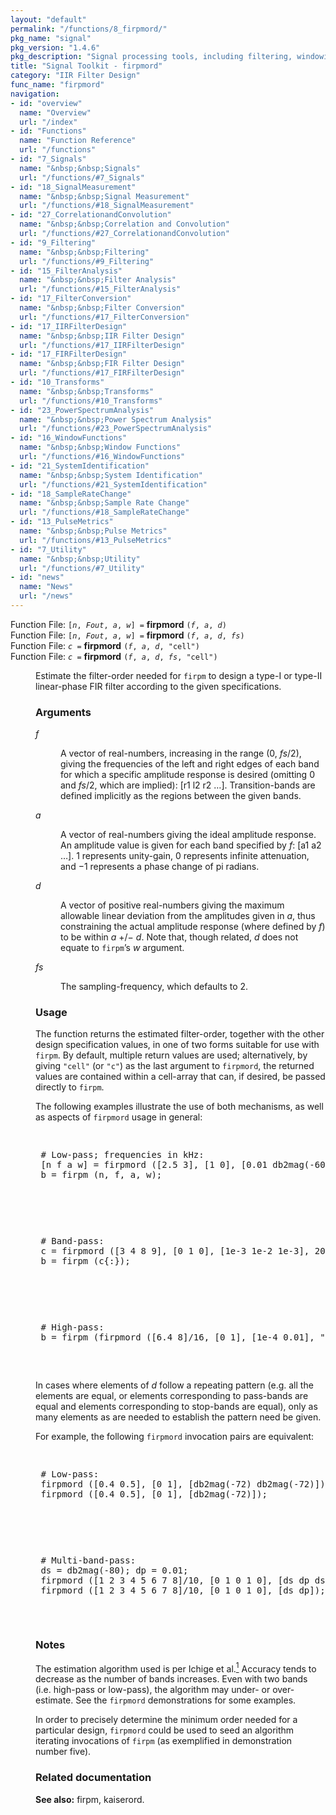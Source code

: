 ```yaml
---
layout: "default"
permalink: "/functions/8_firpmord/"
pkg_name: "signal"
pkg_version: "1.4.6"
pkg_description: "Signal processing tools, including filtering, windowing and display functions."
title: "Signal Toolkit - firpmord"
category: "IIR Filter Design"
func_name: "firpmord"
navigation:
- id: "overview"
  name: "Overview"
  url: "/index"
- id: "Functions"
  name: "Function Reference"
  url: "/functions"
- id: "7_Signals"
  name: "&nbsp;&nbsp;Signals"
  url: "/functions/#7_Signals"
- id: "18_SignalMeasurement"
  name: "&nbsp;&nbsp;Signal Measurement"
  url: "/functions/#18_SignalMeasurement"
- id: "27_CorrelationandConvolution"
  name: "&nbsp;&nbsp;Correlation and Convolution"
  url: "/functions/#27_CorrelationandConvolution"
- id: "9_Filtering"
  name: "&nbsp;&nbsp;Filtering"
  url: "/functions/#9_Filtering"
- id: "15_FilterAnalysis"
  name: "&nbsp;&nbsp;Filter Analysis"
  url: "/functions/#15_FilterAnalysis"
- id: "17_FilterConversion"
  name: "&nbsp;&nbsp;Filter Conversion"
  url: "/functions/#17_FilterConversion"
- id: "17_IIRFilterDesign"
  name: "&nbsp;&nbsp;IIR Filter Design"
  url: "/functions/#17_IIRFilterDesign"
- id: "17_FIRFilterDesign"
  name: "&nbsp;&nbsp;FIR Filter Design"
  url: "/functions/#17_FIRFilterDesign"
- id: "10_Transforms"
  name: "&nbsp;&nbsp;Transforms"
  url: "/functions/#10_Transforms"
- id: "23_PowerSpectrumAnalysis"
  name: "&nbsp;&nbsp;Power Spectrum Analysis"
  url: "/functions/#23_PowerSpectrumAnalysis"
- id: "16_WindowFunctions"
  name: "&nbsp;&nbsp;Window Functions"
  url: "/functions/#16_WindowFunctions"
- id: "21_SystemIdentification"
  name: "&nbsp;&nbsp;System Identification"
  url: "/functions/#21_SystemIdentification"
- id: "18_SampleRateChange"
  name: "&nbsp;&nbsp;Sample Rate Change"
  url: "/functions/#18_SampleRateChange"
- id: "13_PulseMetrics"
  name: "&nbsp;&nbsp;Pulse Metrics"
  url: "/functions/#13_PulseMetrics"
- id: "7_Utility"
  name: "&nbsp;&nbsp;Utility"
  url: "/functions/#7_Utility"
- id: "news"
  name: "News"
  url: "/news"
---
```

<dl class="first-deftypefn">
<dt class="deftypefn" id="index-firpmord"><span class="category-def">Function File: </span><span><code class="def-type">[<var class="var">n</var>, <var class="var">Fout</var>, <var class="var">a</var>, <var class="var">w</var>] =</code> <strong class="def-name">firpmord</strong> <code class="def-code-arguments">(<var class="var">f</var>, <var class="var">a</var>, <var class="var">d</var>)</code><a class="copiable-link" href="#index-firpmord"></a></span></dt>
<dt class="deftypefnx def-cmd-deftypefn" id="index-firpmord-1"><span class="category-def">Function File: </span><span><code class="def-type">[<var class="var">n</var>, <var class="var">Fout</var>, <var class="var">a</var>, <var class="var">w</var>] =</code> <strong class="def-name">firpmord</strong> <code class="def-code-arguments">(<var class="var">f</var>, <var class="var">a</var>, <var class="var">d</var>, <var class="var">fs</var>)</code><a class="copiable-link" href="#index-firpmord-1"></a></span></dt>
<dt class="deftypefnx def-cmd-deftypefn" id="index-firpmord-2"><span class="category-def">Function File: </span><span><code class="def-type"><var class="var">c</var> =</code> <strong class="def-name">firpmord</strong> <code class="def-code-arguments">(<var class="var">f</var>, <var class="var">a</var>, <var class="var">d</var>, &quot;cell&quot;)</code><a class="copiable-link" href="#index-firpmord-2"></a></span></dt>
<dt class="deftypefnx def-cmd-deftypefn" id="index-firpmord-3"><span class="category-def">Function File: </span><span><code class="def-type"><var class="var">c</var> =</code> <strong class="def-name">firpmord</strong> <code class="def-code-arguments">(<var class="var">f</var>, <var class="var">a</var>, <var class="var">d</var>, <var class="var">fs</var>, &quot;cell&quot;)</code><a class="copiable-link" href="#index-firpmord-3"></a></span></dt>
<dd><a class="index-entry-id" id="index-signal-processing"></a>

<p>Estimate the filter-order needed for <code class="code">firpm</code> to design a type-I or
 type-II linear-phase FIR filter according to the given specifications.
</p>
<h3 class="heading" id="Arguments"><span>Arguments<a class="copiable-link" href="#Arguments"></a></span></h3>

<dl class="table">
<dt><var class="var">f</var></dt>
<dd><p>A vector of real-numbers, increasing in the range (0, <var class="var">fs</var>/2), giving the
 frequencies of the left and right edges of each band for which a specific
 amplitude response is desired (omitting 0 and <var class="var">fs</var>/2, which are implied):
 [r1 l2 r2 &hellip;].  Transition-bands are defined implicitly as the regions
 between the given bands.
</p>
</dd>
<dt><var class="var">a</var></dt>
<dd><p>A vector of real-numbers giving the ideal amplitude response.  An amplitude
 value is given for each band specified by <var class="var">f</var>: [a1 a2 &hellip;].  1
 represents unity-gain, 0 represents infinite attenuation, and &minus;1
 represents a phase change of pi radians.
</p>
</dd>
<dt><var class="var">d</var></dt>
<dd><p>A vector of positive real-numbers giving the maximum allowable linear
 deviation from the amplitudes given in <var class="var">a</var>, thus constraining the actual
 amplitude response (where defined by <var class="var">f</var>) to be within <var class="var">a</var> +/&minus;
 <var class="var">d</var>.  Note that, though related, <var class="var">d</var> does not equate to
 <code class="code">firpm</code>&rsquo;s <var class="var">w</var> argument.
</p>
</dd>
<dt><var class="var">fs</var></dt>
<dd>
<p>The sampling-frequency, which defaults to 2.
</p>
</dd>
</dl>

<h3 class="heading" id="Usage"><span>Usage<a class="copiable-link" href="#Usage"></a></span></h3>

<p>The function returns the estimated filter-order, together with the other
 design specification values, in one of two forms suitable for use with
 <code class="code">firpm</code>.  By default, multiple return values are used; alternatively, by
 giving <code class="code">&quot;cell&quot;</code> (or <code class="code">&quot;c&quot;</code>) as the last argument to <code class="code">firpmord</code>,
 the returned values are contained within a cell-array that can, if desired,
 be passed directly to <code class="code">firpm</code>.
</p>
<p>The following examples illustrate the use of both mechanisms, as well as
 aspects of <code class="code">firpmord</code> usage in general:
</p>
<div class="example">
<pre class="example-preformatted"> </pre><div class="group"><pre class="example-preformatted"> # Low-pass; frequencies in kHz:
 [n f a w] = firpmord ([2.5 3], [1 0], [0.01 db2mag(-60)], 8);
 b = firpm (n, f, a, w);
 </pre></div><pre class="example-preformatted"> </pre></div>

<div class="example">
<pre class="example-preformatted"> </pre><div class="group"><pre class="example-preformatted"> # Band-pass:
 c = firpmord ([3 4 8 9], [0 1 0], [1e-3 1e-2 1e-3], 20, &quot;cell&quot;);
 b = firpm (c{:});
 </pre></div><pre class="example-preformatted"> </pre></div>

<div class="example">
<pre class="example-preformatted"> </pre><div class="group"><pre class="example-preformatted"> # High-pass:
 b = firpm (firpmord ([6.4 8]/16, [0 1], [1e-4 0.01], &quot;c&quot;){:});
 </pre></div><pre class="example-preformatted"> </pre></div>

<p>In cases where elements of <var class="var">d</var> follow a repeating pattern (e.g. all the
 elements are equal, or elements corresponding to pass-bands are equal and
 elements corresponding to stop-bands are equal), only as many elements as are
 needed to establish the pattern need be given.
</p>
<p>For example, the following <code class="code">firpmord</code> invocation pairs are equivalent:
</p>
<div class="example">
<pre class="example-preformatted"> </pre><div class="group"><pre class="example-preformatted"> # Low-pass:
 firpmord ([0.4 0.5], [0 1], [db2mag(-72) db2mag(-72)]);
 firpmord ([0.4 0.5], [0 1], [db2mag(-72)]);
 </pre></div><pre class="example-preformatted"> </pre></div>

<div class="example">
<pre class="example-preformatted"> </pre><div class="group"><pre class="example-preformatted"> # Multi-band-pass:
 ds = db2mag(-80); dp = 0.01;
 firpmord ([1 2 3 4 5 6 7 8]/10, [0 1 0 1 0], [ds dp ds dp ds]);
 firpmord ([1 2 3 4 5 6 7 8]/10, [0 1 0 1 0], [ds dp]);
 </pre></div><pre class="example-preformatted"> </pre></div>

<h3 class="heading" id="Notes"><span>Notes<a class="copiable-link" href="#Notes"></a></span></h3>

<p>The estimation algorithm used is per Ichige et al.<a class="footnote" id="DOCF1" href="#FOOT1"><sup>1</sup></a> Accuracy tends to decrease as
 the number of bands increases.  Even with two bands (i.e. high-pass or
 low-pass), the algorithm may under- or over-estimate.  See the
 <code class="code">firpmord</code> demonstrations for some examples.
</p>
<p>In order to precisely determine the minimum order needed for a particular
 design, <code class="code">firpmord</code> could be used to seed an algorithm iterating
 invocations of <code class="code">firpm</code> (as exemplified in demonstration number five).
</p>
<h3 class="heading" id="Related-documentation"><span>Related documentation<a class="copiable-link" href="#Related-documentation"></a></span></h3>


<p><strong class="strong">See also:</strong> firpm, kaiserord.
</p>
</dd></dl>